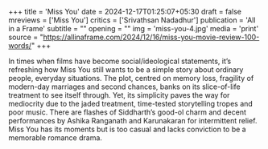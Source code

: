 +++
title = 'Miss You'
date = 2024-12-17T01:25:07+05:30
draft = false
mreviews = ['Miss You']
critics = ['Srivathsan Nadadhur']
publication = 'All in a Frame'
subtitle = ""
opening = ""
img = 'miss-you-4.jpg'
media = 'print'
source = "https://allinaframe.com/2024/12/16/miss-you-movie-review-100-words/"
+++

In times when films have become social/ideological statements, it’s refreshing how Miss You still wants to be a simple story about ordinary people, everyday situations. The plot, centred on memory loss, fragility of modern-day marriages and second chances, banks on its slice-of-life treatment to see itself through. Yet, its simplicity paves the way for mediocrity due to the jaded treatment, time-tested storytelling tropes and poor music. There are flashes of Siddharth’s good-ol charm and decent performances by Ashika Ranganath and Karunakaran for intermittent relief. Miss You has its moments but is too casual and lacks conviction to be a memorable romance drama.
